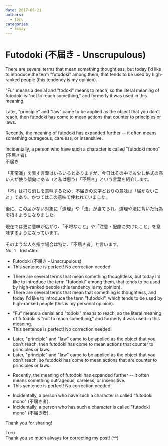 ```yaml
---
date: 2017-06-21
authors:
  - toru
categories:
  - Essay
---
```


<h1 id="subject_show">Futodoki (不届き - Unscrupulous)</h1>
<div class="date" hidden>Jun 21, 2017 13:55</div>
<div id="post"><div id="body_show_ori">
There are several terms that mean something thoughtless, but today I'd like to introduce the term "futodoki" among them, that tends to be used by high-ranked people (this tendency is my opinion).<br/><br/>"Fu" means a denial and "todoki" means to reach, so the literal meaning of futodoki is "not to reach something," and formerly it was used in this meaning.<br/><br/>Later, "principle" and "law" came to be applied as the object that you don't reach, then futodoki has come to mean actions that counter to principles or laws.<br/><br/>Recently, the meaning of futodoki has expanded further -- it often means something outrageous, careless, or insensitive.<br/><br/>Incidentally, a person who have such a character is called "futodoki mono" (不届き者).
</div></div>

<!-- more -->

<div id="post_ja"><div id="body_show_mo">
不届き<br/><br/>「非常識」を表す言葉はいろいろとありますが、今日はその中でも少し格式の高い人が使う傾向にある（と私は思う）「不届き」という言葉を紹介します。<br/><br/>「不」は打ち消しを意味するため、不届きの文字どおりの意味は「届かないこと」であり、かつてはこの意味で使われていました。<br/><br/>後に、この届かない対象に「道理」や「法」が当てられ、道理や法に背いた行為を指すようになりました。<br/><br/>現在では更に意味が広がり、「不埒なこと」や「注意・配慮に欠けたこと」を意味するようになっています。<br/><br/>そのような人を指す場合は特に、「不届き者」と言います。
</div></div>
<div id="block"><div class="first_name"> No. 1　<span class="just_name">IrishAlex</span></div><div id="block2">
<ul class="correction_field">
<li class="incorrect">Futodoki (不届き - Unscrupulous)</li>
<li class="corrected perfect">This sentence is perfect! No correction needed!</li>
</ul>
<ul class="correction_field">
<li class="incorrect">There are several terms that mean something thoughtless, but today I'd like to introduce the term "futodoki" among them, that tends to be used by high-ranked people (this tendency is my opinion).</li>
<li class="corrected correct">
There are several terms that mean <span class="f_blue">that </span>something <span class="f_blue">is </span>thoughtless, <span class="f_blue">and</span> today I'd like to introduce the term "futodoki", <span class="f_blue">which </span>tends to be used by high-ranked people (<span class="f_blue">this is </span>my <span class="f_blue">personal </span>opinion).
</li>
</ul>
<ul class="correction_field">
<li class="incorrect">"Fu" means a denial and "todoki" means to reach, so the literal meaning of futodoki is "not to reach something," and formerly it was used in this meaning.</li>
<li class="corrected perfect">This sentence is perfect! No correction needed!</li>
</ul>
<ul class="correction_field">
<li class="incorrect">Later, "principle" and "law" came to be applied as the object that you don't reach, then futodoki has come to mean actions that counter to principles or laws.</li>
<li class="corrected correct">
Later, "principle" and "law" came to be applied as the object that you don't reach, <span class="f_blue">so </span>futodoki has come to mean actions that <span class="f_blue">are </span>counter to principles or laws.
</li>
</ul>
<ul class="correction_field">
<li class="incorrect">Recently, the meaning of futodoki has expanded further -- it often means something outrageous, careless, or insensitive.</li>
<li class="corrected perfect">This sentence is perfect! No correction needed!</li>
</ul>
<ul class="correction_field">
<li class="incorrect">Incidentally, a person who have such a character is called "futodoki mono" (不届き者).</li>
<li class="corrected correct">
Incidentally, a person who ha<span class="f_blue">s</span> such a character is called "futodoki mono" (不届き者).
</li>
</ul>
<p class="comment_small">
 Thank you for sharing!
</p>

</div><div class="name"><span class="just_name">Toru</span><br>
Thank you so much always for correcting my post! (^^)
</div>
</div>
